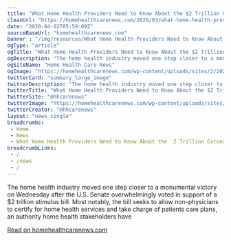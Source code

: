 ```yaml
--- 
title: "What Home Health Providers Need to Know About the $2 Trillion Coronavirus Relief Package"
cleanUrl: "https://homehealthcarenews.com/2020/03/what-home-health-providers-need-to-know-about-the-2-trillion-coronavirus-relief-package/"
date: "2020-04-02T05:59:09Z"
sourceBaseUrl: "homehealthcarenews.com"
banner : "/img/resources/What Home Health Providers Need to Know About the 2 Trillion Coronavirus Relief Package.png"
ogType: "article"
ogTitle: "What Home Health Providers Need to Know About the $2 Trillion Coronavirus Relief Package - Home Health Care News"
ogDescription: "The home health industry moved one step closer to a monumental victory on Wednesday after the U.S. Senate overwhelmingly voted in support of a $2 trillion stimulus bill. Most notably, the bill seeks to allow non-physicians to certify for home health services and take charge of patients care plans, an authority home health stakeholders have "
ogSiteName: "Home Health Care News"
ogImage: "https://homehealthcarenews.com/wp-content/uploads/sites/2/2020/03/capitol-720677_1280.jpg"
twitterCard: "summary_large_image"
twitterDescription: "The home health industry moved one step closer to a monumental victory on Wednesday after the U.S. Senate overwhelmingly voted in support of a $2 trillion stimulus bill. Most notably, the bill seeks to allow non-physicians to certify for home health services and take charge of patients care plans, an authority home health stakeholders have []"
twitterTitle: "What Home Health Providers Need to Know About the $2 Trillion Coronavirus Relief Package - Home Health Care News"
twitterSite: "@hhcarenews"
twitterImage: "https://homehealthcarenews.com/wp-content/uploads/sites/2/2020/03/capitol-720677_1280.jpg"
twitterCreator: "@hhcarenews"
layout: "news_single"
breadcrumbs:
 - Home
 - News
 - What Home Health Providers Need to Know About the  2 Trillion Coronavirus Relief Package
breadcrumbLinks:
 - / 
 - /news
 - / 
---
```

The home health industry moved one step closer to a monumental victory on Wednesday after the U.S. Senate overwhelmingly voted in support of a $2 trillion stimulus bill. Most notably, the bill seeks to allow non-physicians to certify for home health services and take charge of patients care plans, an authority home health stakeholders have  
  
[Read on homehealthcarenews.com](https://homehealthcarenews.com/2020/03/what-home-health-providers-need-to-know-about-the-2-trillion-coronavirus-relief-package/)
